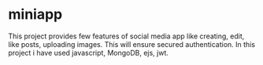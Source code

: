 # miniapp
This project provides few features of social media app like creating, edit, like posts, uploading images. This will ensure secured authentication.  In this project i have used javascript, MongoDB, ejs, jwt.
